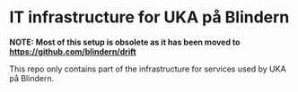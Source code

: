 # IT infrastructure for UKA på Blindern

**NOTE: Most of this setup is obsolete as it has been moved
to https://github.com/blindern/drift**

This repo only contains part of the infrastructure for services
used by UKA på Blindern.

